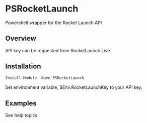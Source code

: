 # PSRocketLaunch

Powershell wrapper for the Rocket Launch API

## Overview

API key can be requested from RocketLaunch.Live

## Installation

```Powershell
Install-Module -Name PSRocketLaunch
```

Set environment variable, $Env:RocketLaunchKey to your API key.

## Examples

See help topics
